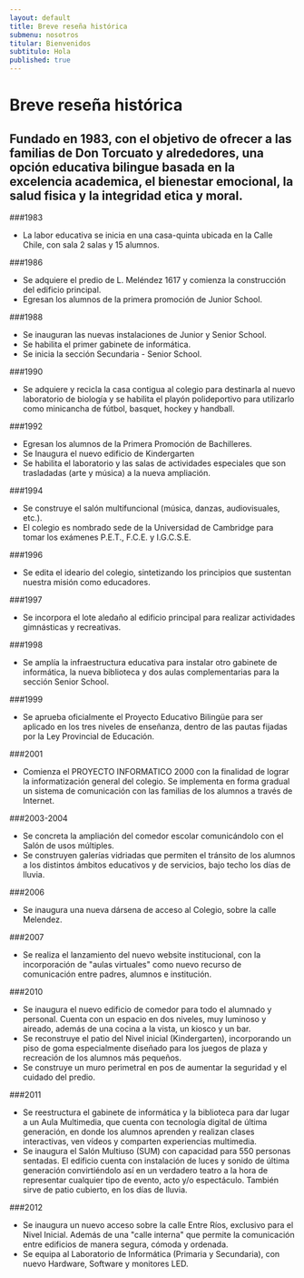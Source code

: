 ```yaml
---
layout: default
title: Breve reseña histórica
submenu: nosotros
titular: Bienvenidos
subtitulo: Hola
published: true
---
```


# Breve reseña histórica
 
## Fundado en 1983, con el objetivo de ofrecer a las familias de Don Torcuato y alrededores, una opción educativa bilingue basada en la excelencia academica, el bienestar emocional, la salud fisica y la integridad etica y moral. 

###1983 
- La labor educativa se inicia en una casa-quinta ubicada en la Calle Chile, con sala 2 salas y 15 alumnos.

###1986
- Se adquiere el predio de L. Meléndez 1617 y comienza la construcción del edificio principal.
- Egresan los alumnos de la primera promoción de Junior School.

###1988
- Se inauguran las nuevas instalaciones de Junior y Senior School.
- Se habilita el primer gabinete de informática.
- Se inicia la sección Secundaria - Senior School.

###1990
- Se adquiere y recicla la casa contigua al colegio para destinarla al nuevo laboratorio de biología y se habilita el playón polideportivo para utilizarlo como minicancha de fútbol, basquet, hockey y handball.

###1992
- Egresan los alumnos de la Primera Promoción de Bachilleres.
- Se Inaugura el nuevo edificio de Kindergarten
- Se habilita el laboratorio y las salas de actividades especiales que son trasladadas (arte y música) a la nueva ampliación.

###1994
- Se construye el salón multifuncional (música, danzas, audiovisuales, etc.). 
- El colegio es nombrado sede de la Universidad de Cambridge para tomar los exámenes P.E.T., F.C.E. y I.G.C.S.E.

###1996
- Se edita el ideario del colegio, sintetizando los principios que sustentan nuestra misión como educadores.

###1997
- Se incorpora el lote aledaño al edificio principal para realizar actividades gimnásticas y recreativas.

###1998
- Se amplía la infraestructura educativa para instalar otro gabinete de informática, la nueva biblioteca y dos aulas complementarias  para la sección Senior School.

###1999
- Se aprueba oficialmente el Proyecto Educativo Bilingüe para ser aplicado en los tres niveles de enseñanza, dentro de las pautas fijadas por la Ley Provincial de Educación.

###2001
- Comienza el PROYECTO INFORMATICO 2000 con la finalidad de lograr la informatización general del colegio. Se implementa en forma gradual un sistema de comunicación con las familias de los alumnos a través de Internet.

###2003-2004
- Se concreta la ampliación del comedor escolar comunicándolo con el Salón de usos múltiples.
- Se construyen galerías vidriadas que permiten el tránsito de los alumnos a los distintos ámbitos educativos y de servicios, bajo techo los días de lluvia.

###2006
- Se inaugura una nueva dársena de acceso al Colegio, sobre la calle Melendez.

###2007
- Se realiza el lanzamiento del nuevo website institucional, con la incorporación de "aulas virtuales" como nuevo recurso de comunicación entre padres, alumnos e institución.

###2010
- Se inaugura el nuevo edificio de comedor para todo el alumnado y personal. Cuenta con un espacio en dos niveles, muy luminoso y aireado, además de una cocina a la vista, un kiosco y un bar.
- Se reconstruye el patio del Nivel inicial (Kindergarten), incorporando un piso de goma especialmente diseñado para los juegos de plaza y recreación de los alumnos más pequeños.
- Se construye un muro perimetral en pos de aumentar la seguridad y el cuidado del predio.

###2011
- Se reestructura el gabinete de informática y la biblioteca para dar lugar a un Aula Multimedia, que cuenta con tecnología digital de última generación, en donde los alumnos aprenden y realizan clases interactivas, ven vídeos y comparten experiencias multimedia.
- Se inaugura el Salón Multiuso (SUM) con capacidad para 550 personas sentadas. El edificio cuenta con instalación de luces y sonido de última generación convirtiéndolo así en un verdadero teatro a la hora de representar cualquier tipo de evento, acto y/o espectáculo. También sirve de patio cubierto, en los días de lluvia.

###2012
- Se inaugura un nuevo acceso sobre la calle Entre Ríos, exclusivo para el Nivel Inicial. Además de una "calle interna" que permite la comunicación entre edificios de manera segura, cómoda y ordenada.
- Se equipa al Laboratorio de Informática (Primaria y Secundaria), con nuevo Hardware, Software y monitores LED.